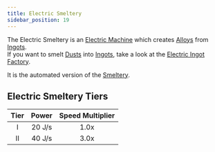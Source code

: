 ```yaml
---
title: Electric Smeltery
sidebar_position: 19
---
```


The Electric Smeltery is an [Electric Machine](../Electric-Machines.md) which creates [Alloys](../../Resources/Ingots/Ingots.md#alloys) from [Ingots](../../Resources/Ingots/Ingots.md).  
If you want to smelt [Dusts](../../Resources/Dusts/Dusts.md) into [Ingots](../../Resources/Ingots/Ingots.md), take a look at the [Electric Ingot Factory](Electric-Ingot-Factory.md).

It is the automated version of the [Smeltery](../../Basic-Machines/Smeltery.md).

## Electric Smeltery Tiers

| Tier | Power  | Speed Multiplier |
| :--: | :----: | :--------------: |
| I    | 20 J/s | 1.0x             |
| II   | 40 J/s | 3.0x             |
